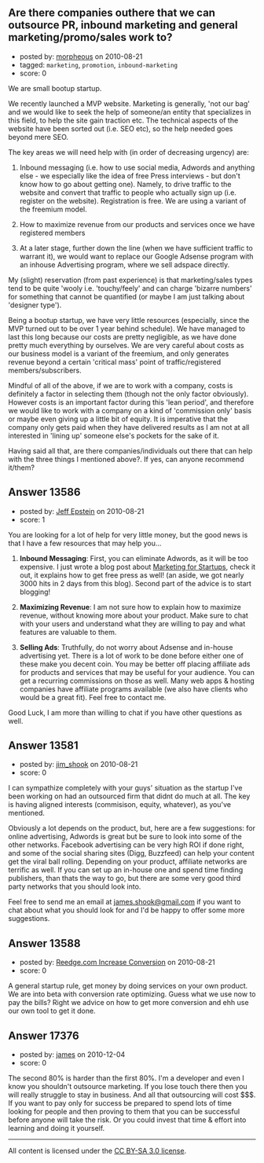 ## Are there companies outhere that we can outsource PR, inbound marketing and general marketing/promo/sales work to?

- posted by: [morpheous](https://stackexchange.com/users/-1/3365-morpheous) on 2010-08-21
- tagged: `marketing`, `promotion`, `inbound-marketing`
- score: 0

We are small bootup startup.

We recently launched a MVP website. Marketing is generally, 'not our bag' and we would like to seek the help of someone/an entity that specializes in this field, to help the site gain traction etc. The technical aspects of the website have been sorted out (i.e. SEO etc), so the help needed goes beyond mere SEO.

The key areas we will need help with (in order of decreasing urgency) are:

1. Inbound messaging (i.e. how to use social media, Adwords and anything else - we especially like the idea of free Press interviews - but don't know how to go about getting one). Namely, to drive traffic to the website and convert that traffic to people who actually sign up (i.e. register on the website). Registration is free. We are using a variant of the freemium model.

2. How to maximize revenue from our products and services once we have registered members

3. At a later stage, further down the line (when we have sufficient traffic to warrant it), we would want to replace our Google Adsense program with an inhouse Advertising program, where we sell adspace directly.

My (slight) reservation (from past experience) is that marketing/sales types tend to be quite 'wooly i.e. 'touchy/feely' and can charge 'bizarre numbers' for something that cannot be quantified (or maybe I am just talking about 'designer type').

Being a bootup startup, we have very little resources (especially, since the MVP turned out to be over 1 year behind schedule). We have managed to last this long because our costs are pretty negligible, as we have done pretty much everything by ourselves. We are very careful about costs as our business model is a variant of the freemium, and only generates revenue beyond a certain 'critical mass' point of traffic/registered members/subscribers.

Mindful of all of the above, if we are to work with a company, costs is definitely a factor in selecting them (though not the only factor obviously). However costs is an important factor during this 'lean period', and therefore we would like to work with a company on a kind of 'commission only' basis or maybe even giving up a little bit of  equity. It is imperative that the company only gets paid when they have delivered results as I am not at all interested in 'lining up' someone else's pockets for the sake of it.

Having said all that, are there companies/individuals out there that can help with the three things I mentioned above?. If yes, can anyone recommend it/them?






## Answer 13586

- posted by: [Jeff Epstein](https://stackexchange.com/users/-1/3666-jeff-epstein) on 2010-08-21
- score: 1

<p>You are looking for a lot of help for very little money, but the good news is that I have a few resources that may help you...</p>

<ol>
<li><p><strong>Inbound Messaging</strong>: First, you can eliminate Adwords, as it will be too expensive.  I just wrote a blog post about <a href="http://blog.zferral.com/post/972974853/startup-marketing-getting-your-startup-noticed-and" rel="nofollow">Marketing for Startups</a>, check it out, it explains how to get free press as well! (an aside, we got nearly 3000 hits in 2 days from this blog).  Second part of the advice is to start blogging!</p></li>
<li><p><strong>Maximizing Revenue</strong>: I am not sure how to explain how to maximize revenue, without knowing more about your product.  Make sure to chat with your users and understand what they are willing to pay and what features are valuable to them.</p></li>
<li><p><strong>Selling Ads</strong>: Truthfully, do not worry about Adsense and in-house advertising yet.  There is a lot of work to be done before either one of these make you decent coin.  You may be better off placing affiliate ads for products and services that may be useful for your audience.  You can get a recurring commissions on those as well.  Many web apps &amp; hosting companies have affiliate programs available (we also have clients who would be a great fit).  Feel free to contact me.</p></li>
</ol>

<p>Good Luck, I am more than willing to chat if you have other questions as well.</p>



## Answer 13581

- posted by: [jim_shook](https://stackexchange.com/users/-1/3477-jim-shook) on 2010-08-21
- score: 0

I can sympathize completely with your guys' situation as the startup I've been working on had an outsourced firm that didnt do much at all. The key is having aligned interests (commisison, equity, whatever), as you've mentioned. 

Obviously a lot depends on the product, but, here are a few suggestions: for online advertising, Adwords is great but be sure to look into some of the other networks. Facebook advertising can be very high ROI if done right, and some of the social sharing sites (Digg, Buzzfeed) can help your content get the viral ball rolling. Depending on your product, affiliate networks are terrific as well. If you can set up an in-house one and spend time finding publishers, than thats the way to go, but there are some very good third party networks that you should look into.  

Feel free to send me an email at james.shook@gmail.com if you want to chat about what you should look for and I'd be happy to offer some more suggestions. 


## Answer 13588

- posted by: [Reedge.com Increase Conversion](https://stackexchange.com/users/-1/3691-reedge-com-increase-conversion) on 2010-08-21
- score: 0

A general startup rule, get money by doing services on your own product. We are into beta with conversion rate optimizing. Guess what we use now to pay the bills? Right we advice on how to get more conversion and ehh use our own tool to get it done.


## Answer 17376

- posted by: [james](https://stackexchange.com/users/-1/5800-james) on 2010-12-04
- score: 0

The second 80% is harder than the first 80%. I'm a developer and even I know you shouldn't outsource marketing. If you lose touch there then you will really struggle to stay in business. And all that outsourcing will cost $$$. If you want to pay only for success be prepared to spend lots of time looking for people and then proving to them that you can be successful before anyone will take the risk. Or you could invest that time & effort into learning and doing it yourself.



---

All content is licensed under the [CC BY-SA 3.0 license](https://creativecommons.org/licenses/by-sa/3.0/).
